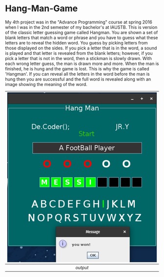 # Hang-Man-Game

My 4th project was in the "Advance Programming" course at spring 2016 when I was in the 2nd semester of my bachelor's at IAUSTB. This is version of the classic letter guessing game called Hangman. You are shown a set of blank letters that match a word or phrase and you have to guess what these letters are to reveal the hidden word. You guess by picking letters from those displayed on the sides. If you pick a letter that is in the word, a sound is played and that letter is revealed from the blank letters; however, if you pick a letter that is not in the word, then a stickman is slowly drawn. With each wrong letter guess, the man is drawn more and more. When the man is finished, he is hung and the game is lost. This is why the game is called 'Hangman'. If you can reveal all the letters in the word before the man is hung then you are successful and the full word is revealed along with an image showing the meaning of the word.


| <img src="out.png" alt="HangMan" width="500"/> | 
|:--:| 
| *output* |
